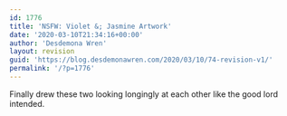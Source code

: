 ```yaml
---
id: 1776
title: 'NSFW: Violet &; Jasmine Artwork'
date: '2020-03-10T21:34:16+00:00'
author: 'Desdemona Wren'
layout: revision
guid: 'https://blog.desdemonawren.com/2020/03/10/74-revision-v1/'
permalink: '/?p=1776'
---
```


Finally drew these two looking longingly at each other like the good lord intended.